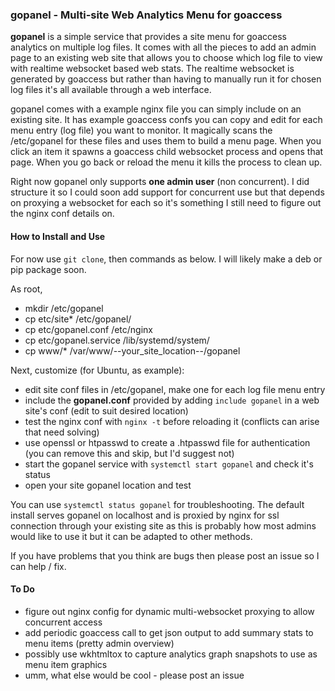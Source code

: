 ### gopanel - Multi-site Web Analytics Menu for goaccess

**gopanel** is a simple service that provides a site menu for goaccess analytics on multiple log files. It comes with all the pieces to add an admin page to an existing web site that allows you to choose which log file to view with realtime websocket based web stats. The realtime websocket is generated by goaccess but rather than having to manually run it for chosen log files it's all available through a web interface.

gopanel comes with a example nginx file you can simply include on an existing site. It has example goaccess confs you can copy and edit for each menu entry (log file) you want to monitor. It magically scans the /etc/gopanel for these files and uses them to build a menu page. When you click an item it spawns a goaccess child websocket process and opens that page. When you go back or reload the menu it kills the process to clean up. 

Right now gopanel only supports **one admin user** (non concurrent). I did structure it so I could soon add support for concurrent use but that depends on proxying a websocket for each so it's something I still need to figure out the nginx conf details on. 

#### How to Install and Use

For now use `git clone`, then commands as below. I will likely make a deb or pip package soon. 

As root,

- mkdir /etc/gopanel
- cp etc/site* /etc/gopanel/
- cp etc/gopanel.conf /etc/nginx
- cp etc/gopanel.service /lib/systemd/system/
- cp www/* /var/www/--your_site_location--/gopanel

Next, customize (for Ubuntu, as example):

- edit site conf files in /etc/gopanel, make one for each log file menu entry
- include the **gopanel.conf** provided by adding `include gopanel` in a web site's conf (edit to suit desired location)
- test the nginx conf with `nginx -t` before reloading it (conflicts can arise that need solving)
- use openssl or htpasswd to create a .htpasswd file for authentication (you can remove this and skip, but I'd suggest not)
- start the gopanel service with `systemctl start gopanel` and check it's status
- open your site gopanel location and test

You can use `systemctl status gopanel` for troubleshooting. The default install serves gopanel on localhost and is proxied by nginx for ssl connection through your existing site as this is probably how most admins would like to use it but it can be adapted to other methods.

If you have problems that you think are bugs then please post an issue so I can help / fix.

#### To Do 

- figure out nginx config for dynamic multi-websocket proxying to allow concurrent access
- add periodic goaccess call to get json output to add summary stats to menu items (pretty admin overview)
- possibly use wkhtmltox to capture analytics graph snapshots to use as menu item graphics
- umm, what else would be cool - please post an issue
